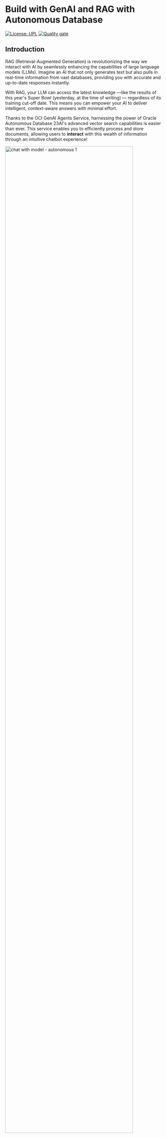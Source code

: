 # Build with GenAI and RAG with Autonomous Database

[![License: UPL](https://img.shields.io/badge/license-UPL-green)](https://img.shields.io/badge/license-UPL-green) [![Quality gate](https://sonarcloud.io/api/project_badges/quality_gate?project=oracle-devrel_oci-rag-vectordb)](https://sonarcloud.io/dashboard?id=oracle-devrel_oci-rag-vectordb)

## Introduction

RAG (Retrieval-Augmented Generation) is revolutionizing the way we interact with AI by seamlessly enhancing the capabilities of large language models (LLMs). Imagine an AI that not only generates text but also pulls in real-time information from vast databases, providing you with accurate and up-to-date responses instantly.

With RAG, your LLM can access the latest knowledge —like the results of this year's Super Bowl (yesterday, at the time of writing) — regardless of its training cut-off date. This means you can empower your AI to deliver intelligent, context-aware answers with minimal effort.

Thanks to the OCI GenAI Agents Service, harnessing the power of Oracle Autonomous Database 23AI's advanced vector search capabilities is easier than ever. This service enables you to efficiently process and store documents, allowing users to **interact** with this wealth of information through an intuitive chatbot experience!

<img src="./img/chat_autonomous_1.png" width="90%" alt="chat with model - autonomous 1">

Here's a list of the most prominent features of the service:

- Supports several data on-boarding methods and interaction channels (chat interface or API)
- Creates contextually relevant answers by searching your knowledge base
- Provides source attribution for every answer
- Leverages Oracle Autonomous Database 23AI's vector search capabilities for accurate semantic search
- Includes content moderation options for input and output to ensure a safe and respectful chat experience
- Supports multi-turn conversations, where users can ask follow-up questions and receive answers that consider the context of previous questions and answers
- Can interpret data from two-axis charts and reference tables in a PDF, without needing explicit descriptions of the visual elements

For the infrastructure, we have the following OCI Services present:

- **Oracle Autonomous Database 23AI** for vector search, tokenization, and embeddings storage - providing a fully managed solution for RAG applications
- **OCI Generative AI Agents** for communicating and interacting with the data in our Autonomous Database
- **OCI Object Storage** to temporarily store PDF documents to later extract their text and embeddings with Autonomous Database
In this specific solution, we will use **Oracle Autonomous Database 23AI** as our storage and vector search mechanism. The 23AI version of Autonomous Database comes with **built-in vector search** capabilities, making it ideal for RAG applications. It handles all the data processing, tokenization, and embedding storage, providing a simpler and more integrated solution compared to other approaches.
**OCI Vault** to securely store database connection details

OCI Generative AI Agents is a fully managed service that combines the power of large language models (LLMs) with an intelligent retrieval system to create contextually relevant answers by searching your knowledge base, making your AI applications smart and efficient.

To use this service, we'll follow these five steps:

1. Create the necessary infrastructure and OCI resources
2. Upload and embed your data
3. Create a knowledge base
4. Create an agent
5. Start chatting

### Use Cases

Use the OCI Generative AI Agents service for the following types of use cases:

- Customer Support: In the customer service industry, RAG agents can retrieve information from a company's knowledge base to provide correct and contextually relevant answers to customer inquiries, reducing response times and improving customer satisfaction.
- Legal Research: Legal professionals can use RAG agents to quickly find precedents and relevant case law from vast legal databases, streamlining the research process and ensuring thorough consideration of relevant legal texts.
- Healthcare and Medical Guidance: In healthcare, RAG agents can help doctors and medical staff by providing diagnostic support, retrieving medical literature, treatment protocols, and patient history to suggest potential diagnoses and treatments.
- Financial Analysis: In finance, RAG agents can analyze large volumes of financial data, reports, and news to provide analysis and recommendations for traders and analysts, helping them make informed investment decisions.
- Educational Tutoring: RAG agents can function as personal tutors, providing students with explanations, resources, and answers to questions by accessing educational content and tailoring explanations to the student's current level of understanding.
- Content Creation: In media and content creation, RAG agents can help writers and journalists by pulling information on specific topics, suggesting content ideas, and even drafting sections of articles based on the latest data and trends.
- Technical Support and Troubleshooting: RAG agents can guide users through technical troubleshooting processes by accessing and synthesizing technical manuals and support forums to offer step-by-step help.
- Supply Chain Management: In supply chain and logistics, RAG agents can provide insights by retrieving and synthesizing information on inventory levels, supplier data, and logistic metrics to optimize operations and predict potential disruptions.
- Real Estate Market Analysis: RAG agents can help real estate professionals by aggregating and analyzing data from several sources, including market trends, property listings, and regulatory changes, to provide comprehensive market analyses.
- Travel Planning and Help: In the travel industry, RAG agents can serve as interactive travel guides, pulling information on destinations, weather, local attractions, and regulations to provide personalized travel advice and itineraries.

## 0. Prerequisites and setup

### Prerequisites

- Oracle Cloud Infrastructure (OCI) Account with available credits to spend
- [Appropriate policies for the GenAI Agents Service](https://docs.oracle.com/en-us/iaas/Content/generative-ai-agents/iam-policies.htm#policies) set up properly within your tenancy
- [Oracle Cloud Infrastructure Documentation - Generative AI Agents](https://docs.public.oneportal.content.oci.oraclecloud.com/en-us/iaas/Content/generative-ai-agents/home.htm)
- You must be subscribed to the `Chicago` region in your tenancy.
- You must have an Identity Domain before you create an agent. [Follow the steps here](https://docs.oracle.com/en-us/iaas/Content/generative-ai-agents/getting-started.htm#prereq-domain) to create an Identity Domain within your OCI Account.

### Docs

- [OCI Object Storage Guidelines in Generative AI Agents](https://docs.public.oneportal.content.oci.oraclecloud.com/en-us/iaas/Content/generative-ai-agents/data-requirements.htm#data-requirements)
- [OCI Search with OpenSearch Guidelines for Generative AI Agents](https://docs.public.oneportal.content.oci.oraclecloud.com/en-us/iaas/Content/generative-ai-agents/opensearch-guidelines.htm#opensearch-guide)
- [Oracle Database Guidelines for Generative AI Agents](https://docs.public.oneportal.content.oci.oraclecloud.com/en-us/iaas/Content/generative-ai-agents/oracle-db-guidelines.htm)
- [Oracle Cloud Infrastructure (OCI) Generative AI - Getting Started](https://docs.oracle.com/en-us/iaas/Content/generative-ai-agents/getting-started.htm#get-started)
- [Oracle Cloud Infrastructure (OCI) Generative AI - API](https://docs.oracle.com/en-us/iaas/api/#/en/generative-ai-agents/20240531/)
- [OCI GenAI Agents - Concepts](https://docs.public.oneportal.content.oci.oraclecloud.com/en-us/iaas/Content/generative-ai-agents/concepts.htm#concepts)
- [LiveLabs - Deploy an ODA Chatbot powered by Generative AI Agents using 23ai Vector DB](https://livelabs.oracle.com/pls/apex/r/dbpm/livelabs/run-workshop?p210_wid=4070&p210_wec=&session=7267829819635)

### Setup

In the navigation bar of the Console, choose a region that hosts Generative AI Agents - for example, US Midwest (Chicago). If you don't know which region to choose, see [Regions with Generative AI Agents](https://docs.oracle.com/en-us/iaas/Content/generative-ai-agents/overview.htm#regions).

#### Task 1: Create Dynamic Group and Policies

First, we will need to ensure that we have access to the service. For this, let's create a *dynamic group* and some *policies* to allow access to the service.

1. Go to your dynamic groups and create a new dynamic group:

    <img src="./img/dynamic_group_create.png" width="90%" alt="create dynamic group">

    Create a dynamic group with the following name and the following matching rule:

    <img src="./img/dg_details.png" width="90%" alt="dynamic group name">

    This will ensure all Generative AI Agent resources are allowed to be accessed by this dynamic group.

2. Add the following policies to the dynamic group:

    <img src="./img/policy_details.png" width="90%" alt="policy details">

    Replace `genaiagentdg` with the name of your dynamic group, and `<genai-agent-administrators>` with the name of the group which you are part of:

    ```bash
    allow dynamic-group genaiagentdg to manage database-tools-family in tenancy
    allow dynamic-group genaiagentdg to manage secret-bundle in tenancy
    allow group <genai-agent-administrators> to manage object-family in tenancy
    allow group <genai-agent-administrators> to manage genai-agent-family in tenancy
    # if you aren't in the Default domain, you'll need to prepend the domain name to the group name like this:
    # allow dynamic-group OracleIdentityCloudService/genaiagentdg to manage secret-bundle in tenancy
    # also for the group policies:
    # allow group OracleIdentityCloudService/<genai-agent-administrators> to manage genai-agent-family in tenancy
    ```

    The four permissions are: `object-family`, `genai-agent-family`, `secret-bundle`, and `database-tools-family`. Ensure the user's that will make the requests is a member of the mentioned group and has the mentioned permissions (preferrably in the whole tenancy, although if you want to configure it per compartment or be more careful with your permissions, you can do so by following [this guide](https://docs.oracle.com/en-us/iaas/Content/generative-ai-agents/iam-policies.htm)).

    > **Note**: if you are working on an identity provider other than Oracle Identity Cloud Service to authenticate to your OCI tenancy, you'll need to *prepend* the name of your identity provider in the policies and dynamic group definitions. For example, if you're using 'OracleIdentityCloudService', your policy shall be set like 'OracleIdentityCloudService/<genai-agent-administrators>' instead of '<genai-agent-administrators>'.

#### Task 2: Create VCN and Private Subnet

We need to create a VCN and private subnet to host our Autonomous database securely in a private network. Then, we will use a Database Connection to act as a bastion. This will help our database be more secure and isolated from the public internet.

1. Create Virtual Cloud Network (VCN):
    - Navigate to Networking -> Virtual cloud networks 
    - Click "Create VCN"
    - Provide IPv4 CIDR Block: `10.0.0.0/16`

    <img src="./img/create_vcn.png" width="90%" alt="create vcn">

2. Create Private Subnet:
    - In the newly created VCN, click "Create Subnet"
    - Configure:
      - IPv4 CIDR Block: `10.0.1.0/24`
      - Select "Private Subnet"
      - Leave other settings as default

    <img src="./img/create_subnet.png" width="90%" alt="create subnet">

3. Configure Security List:
    - Go to the new subnet
    - Navigate to Security List
    - Add ingress rules including:
      - Database access to ports `1521-1522`
      - Access to ports 80 and 53

    <img src="./img/vcn_creation.png" width="90%" alt="ingress rules">

#### Task 3: Create Vault for Database Secrets

1. Create Vault:
   - Navigate to Key Management & Secret Management -> Vault
   - Provide Name
   - Click Create Vault

    <img src="./img/vault_creation.png" width="90%" alt="vault creation">

2. Create Encryption Key:
   - In the new vault, click "Create Key"
   - Configure:
     - Provide Name
     - Protection Mode: HSM
     - Leave other settings as default
   - Click Create Key

    <img src="./img/key_creation.png" width="90%" alt="key creation">

    > **Note**: set your protection mode to `HSM`.

#### Task 4: Create Autonomous Database

Now, we need to create the Autonomous Database that will be used by the Generative AI Agents service to store and retrieve data in the form of *embeddings*.

<img src="./img/databases_menu.png" width="90%" alt="databases menu">

1. Create Database:
   - Navigate to Oracle Databases -> Autonomous Databases
   - Click "Create Autonomous Database"
   - Configure:
     - Select Compartment
     - Provide Display name and Database name
     - Workload type: Data Warehouse
     - Deployment type: Serverless
     - Database version: `23ai`
     - Set a password
     - Network Access: `Private Endpoint access` only
     - Select the VCN and subnets that we created in task 2
     - **Uncheck** "Require mutual TLS (mTLS) authentication"
     - Provide valid email ID
   - Click Create Autonomous Database

    <img src="./img/database_config_1.png" alt="database config">

    <img src="./img/database_config_2.png" alt="database config">


#### Task 5: Create Database Tools Connection

Now, we'll create a database connection to act as a bastion to our database. This will help us connect to the database securely and isolate it from the public internet. Additionally, this connection will be used by the Generative AI Agents service to retrieve data from the database.

Go to the Database Tools Connections menu:

<img src="./img/connections_menu.png" width="90%" alt="connections menu">

Before, let's make sure we have the private IP address and connection strings of our Autonomous Database. Go to your Autonomous Database details page:

<img src="./img/database_details.png" width="90%" alt="database details">

Now, we can get the private IP address and connection strings from the details page:

<img src="./img/private_db_ip.png" width="90%" alt="private db ip">

<img src="./img/connection_strings.png" width="90%" alt="connection strings">

Your connection string should look something like this:

```bash
(description= (retry_count=20)(retry_delay=3)(address=(protocol=tcps)(port=1522)(host=lpne8zzr.adb.us-chicago-1.oraclecloud.com))(connect_data=(service_name=gc3dd18cc561e12_agents_high.adb.oraclecloud.com))(security=(ssl_server_dn_match=no)))
```

Let's make the necessary changes to the connection string:

- Change `retry_count` from `20` to `3`
- Replace `host` with your database'sprivate IP address

Your connection string should look like this:

```bash
(description= (retry_count=3)(retry_delay=3)(address=(protocol=tcps)(port=1522)(host=10.0.1.76))(connect_data=(service_name=agents_low.adb.oraclecloud.com))(security=(ssl_server_dn_match=no)))
```

Let's save this info for later use. Now, we can create the database connection with this information:

- Navigate to Developer Services -> Database Tools Connections
- Click "Create connection"
- Configure:
  - Provide Name and Compartment
  - Database cloud service: Oracle Autonomous Database
  - Username: `ADMIN`
  - Create a password secret:
    - Provide Name
    - Select the vault and keys from Task 3
    - Use the same password you used when creating the Autonomous Database
  - Copy the connection string from Task 5
  - Create private endpoint:
    - Provide Name
    - Select the private subnet from Task 2
  - In SSL details, select the wallet format: `None`

Finally, let's validate the connection we just created:
  - Go to new Database Tools connection
  - Click `Validate` to verify setup

<img src="./img/validate_connection.png" width="90%" alt="validate connection">

If everything is correct, you should see the following message:

<img src="./img/validate_result.png" width="90%" alt="validate connection - success">

As a recap, we have created the following resources:

- **Policies and dynamic group**, to allow access to the service
- **VCN** with private subnet and security list, to protect the Autonomous Database
- **Autonomous Database**, in a private subnet of a VCN
- **Database Tools Connection**, to connect to the Autonomous Database
- **Vault**, to store the database password
- **Encryption Key**, to encrypt the database password

If you have followed every step, the infrastructure setup is complete. Now, we can start using this infrastructure to create the knowledge base for our RAG agent.

#### Task 6: Set up the Autonomous Database

To work with the Oracle Generative AI Agents service, we need to set up the Autonomous Database to conform to some requirements. 

To launch this SQL worksheet, go to the Autonomous Database details page and click on the `SQL worksheet` button:

<img src="./img/sql_worksheet.png" width="90%" alt="sql worksheet">

Now, we can proceed to run some SQL code:

1. First, we'll run an Access Control List rule to allow the database user to access the embedding model, amongst other things:

    ```sql
    -- ACL to let user go out everywhere (host =>'*'), it's not required for Oracle Base Database.
    begin
    -- Allow all hosts for HTTP/HTTP_PROXY
    dbms_network_acl_admin.append_host_ace(
        host =>'*',
        lower_port => 443,
        upper_port => 443,
        ace => xs$ace_type(
        privilege_list => xs$name_list('http', 'http_proxy'),
        principal_name => upper('admin'),
        principal_type => xs_acl.ptype_db)
    );
    end;
    /
    ```

2. We'll now create some credentials to access the OCI GenAI Agents service. For this, we'll need to add a new API key to our OCI user, and then use this API key with the `DBMS_CLOUD` plugin to authenticate. For this, go to your user's OCI page and click on the `API Keys` tab. Once generated (or uploaded), save it in your local computer as you will need to use the fingerprint and private keys in the following steps:

    <img src="./img/generate_api_key.png" width="90%" alt="generate api key">

3. Let's use this API key and the `DBMS_CLOUD` plugin to authenticate. You will need your user, compartment and tenancy OCIDs, as well as your private key and fingerprint. In the following SQL code, replace the strings with your own values, and run the code:

    ```sql
    -- DBMS_CLOUD credentials
    -- Some examples are based on DBMS_CLOUD, that is included in Autonomous DB.
    -- If you need to install it (for example on Base Database) you can refer to: https://support.oracle.com/knowledge/Oracle%20Cloud/2748362_1.html
    begin
        DBMS_CLOUD.CREATE_CREDENTIAL (
            credential_name => 'OCI_CRED_BUCKET',
            user_ocid       => 'ocid1.user.oc1..aaaaaaaaa2...',
            tenancy_ocid    => 'ocid1.tenancy.oc1..aaaaaaaa...',
            private_key     => 'MIIEvgI...RpV',
            fingerprint     => '0f:df...1d:88:d6'
        );
    end;
    /
    ```

    > **Note**: the private key shall not begin with `-----BEGIN PRIVATE KEY-----` or `-----END PRIVATE KEY-----`, it shall only have the key's content. You can also retrieve the key's fingerprint from the API key details page.

4. Let's create credentials for the Generative AI Agents service:

    ```sql
    declare
        jo json_object_t;
    begin
        jo := json_object_t();
        jo.put('user_ocid','ocid1.user.oc1..aaaaaaaaa2...');
        jo.put('tenancy_ocid','ocid1.tenancy.oc1..aaaaaaaa...');
        jo.put('compartment_ocid','ocid1.tenancy.oc1..aaaaaaaa...');
        jo.put('private_key','MIIEvgI...RpV');
        jo.put('fingerprint','0f:df...1d:88:d6');
        dbms_vector.create_credential(
            credential_name   => 'OCI_CRED',
            params            => json(jo.to_string)
        );
    end;
    /
    ```

If the setup has been properly executed, you can run this SQL query as a test, to embed the word "hello" with the `cohere.embed-multilingual-v3.0` model:

```sql
SELECT
     dbms_vector.utl_to_embedding(
         'hello',
         json('{
             "provider": "OCIGenAI",
             "credential_name": "OCI_CRED",
             "url": "https://inference.generativeai.us-chicago-1.oci.oraclecloud.com/20231130/actions/embedText",
             "model": "cohere.embed-multilingual-v3.0"
         }')
     )
 FROM dual;
```

#### Task 7: Upload & embed your data

Now that our setup is done and we can already generate embeddings, we can upload a test PDF file to an OCI Object Storage bucket. From there, we'll use the `DBMS_CLOUD.GET_OBJECT` function to embed the file and save the embeddings in the Autonomous Database, in chunks of 75 tokens.

1. Create an OCI Object Storage bucket:

    <img src="./img/create_bucket.png" width="90%" alt="create bucket">

2. Upload your PDF file to your bucket

    <img src="./img/uploaded_pdf.png" alt="uploaded pdf">

3. From this PDF, create a Pre-Authenticated Request (PAR) to access the file:

    <img src="./img/create_par.png" alt="create par">

4. Copy the PAR URL:

    <img src="./img/create_par_output.png" alt="create par output">

5. Use the `DBMS_CLOUD.GET_OBJECT` function to embed the file and save the embeddings in the Autonomous Database, in chunks of 75 tokens. For your data, make sure to replace that `https` PAR with your own PAR URL, and execute it:

    ```sql
    CREATE TABLE ai_extracted_data AS
    SELECT
        j.chunk_id,
        j.chunk_offset,
        j.chunk_length,
        j.chunk_data
    FROM
        -- divide a blob into chunks (utl_to_chunks):
        (select * from dbms_vector_chain.utl_to_chunks(
            dbms_vector_chain.utl_to_text(
                to_blob(
                    DBMS_CLOUD.GET_OBJECT('OCI_CRED_BUCKET', 'https://objectstorage.us-chicago-1.oraclecloud.com/p/Aaklz9CEuOdwhdWbV-bLcDTvML4DNlRtTw7z6dMuSMh1gn2toBnmE1airTA-ZhkW/n/axk4z7krhqfx/b/AI_Vector_Search/o/oracle-ai-vector-search-users-guide.pdf')
                )
            ), json('{"max":"75", "normalize":"all", "overlap":"15"}')
        )),
        JSON_TABLE(column_value, '$'
            COLUMNS (
                chunk_id NUMBER PATH '$.chunk_id',
                chunk_offset NUMBER PATH '$.chunk_offset',
                chunk_length NUMBER PATH '$.chunk_length',
                chunk_data CLOB PATH '$.chunk_data'
            )
        ) j;
    ```

6. If everything went well, you can check the table's contents: 

    <img src="./img/table_contents.png" alt="table contents">

    You can run the command yourself:

    ```sql
    SELECT * FROM ai_extracted_data;
    select COUNT(*) from ai_extracted_data
    ```

7. Now, remember that, even though we already have some data in this table, it's in cleartext (not in its numerical embeddings form). To generate the embeddings from these cleartext chunks, let's first create the vector table:

    ```sql
    -- Create vector table from an existing table
    -- In the following table ai_extracted_data, chunk_id is the record id while chunk_data is the content column.
    create table ai_extracted_data_vector as (
        select chunk_id as docid, to_char(chunk_data) as body, dbms_vector.utl_to_embedding(
            chunk_data,
            json('{
                "provider": "OCIGenAI",
                "credential_name": "OCI_CRED",
                "url": "https://inference.generativeai.us-chicago-1.oci.oraclecloud.com/20231130/actions/embedText",
                "model": "cohere.embed-multilingual-v3.0"
            }')
        ) as text_vec
        from ai_extracted_data
        where chunk_id <= 400
    )
    ```

    > **Note**: there's a quota limit for running the embedding model. For datasets with more than 400 records, we can repeatedly load the data or write a script to load data in batches.

    > **Note**: if your existing data hasn't been processed into chunks yet, your chunk size might exceed 512, which would prevent embedding generation. If you run into this issue, refer to [Custom Chunking Specifications](https://docs.oracle.com/en-us/iaas/Content/generative-ai-agents/custom-chunking-specifications.htm) to convert content to chunks.

8. If you have more than 400 chunks/records in the table, you can repeat the process for the next batch of data with this script:

    ```sql
    insert into ai_extracted_data_vector
    select chunk_id as docid, to_char(chunk_data) as body, dbms_vector.utl_to_embedding(
        chunk_data,
        json('{
            "provider": "OCIGenAI",
            "credential_name": "OCI_CRED",
            "url": "https://inference.generativeai.us-chicago-1.oci.oraclecloud.com/20231130/actions/embedText",
            "model": "cohere.embed-multilingual-v3.0"
        }')
        ) as text_vec
    from ai_extracted_data
    where chunk_id > 400
    ```

    > **Note**: If you just have **too many** chunks/records in the table, you can repeat the process for the next batch of data sequentially by editing the SQL above, or through some additional programming logic (automating it). Just know that for now the limit is 400 chunks per data load.


9. Finally, create the function that will return `top_k` results when calling the function (by default, 5):

    ```sql
    -- Create function from vector table
    -- When returning the results, rename (alias) the record ID as 'DOCID', the content column as 'BODY', and the VECTOR_DISTANCE between text_vec and query_vec as 'SCORE'. These 3 columns are required. If the vector table includes 'URL' and 'Title' columns, rename them (alias) as 'URL' and 'TITLE' respectively.
    create or replace FUNCTION retrieval_func_ai (
        p_query IN VARCHAR2,
        top_k IN NUMBER
    ) RETURN SYS_REFCURSOR IS
        v_results SYS_REFCURSOR;
        query_vec VECTOR;
    BEGIN
        query_vec := dbms_vector.utl_to_embedding(
            p_query,
            json('{
                "provider": "OCIGenAI",
                "credential_name": "OCI_CRED",
                "url": "https://inference.generativeai.us-chicago-1.oci.oraclecloud.com/20231130/actions/embedText",
                "model": "cohere.embed-multilingual-v3.0"
            }')
        );

        OPEN v_results FOR
            SELECT DOCID, BODY, VECTOR_DISTANCE(text_vec, query_vec) as SCORE
            FROM ai_extracted_data_vector
            ORDER BY SCORE
            FETCH FIRST top_k ROWS ONLY;

        RETURN v_results;
    END;
    ```

10. You can now run this function to retrieve the top `n` results:

    ```sql
    -- Run & check the function
    -- Display the DOCID and SCORE
    DECLARE
        v_results SYS_REFCURSOR;
        v_docid VARCHAR2(100);
        v_body VARCHAR2(4000);
        v_score NUMBER;
        p_query VARCHAR2(100) := 'What is self-instruct?';
        top_k NUMBER := 10;
    BEGIN
        v_results := retrieval_func_ai(p_query, top_k);

        DBMS_OUTPUT.PUT_LINE('DOCID | SCORE');
        DBMS_OUTPUT.PUT_LINE('--------|------');

        LOOP
            FETCH v_results INTO v_docid, v_body, v_score;
            EXIT WHEN v_results%NOTFOUND;

            DBMS_OUTPUT.PUT_LINE(v_docid || ' | ' || v_score);
        END LOOP;

        CLOSE v_results;
    END;
    ```

    You should see something like this, with a ranking of the most relevant chunks (and their IDs), together with the similarity score:
  
    <img src="./img/embeddings_result.png" alt="embeddings result">

    Even though we were able to communicate with our embeddings directly (and you're perfectly fine if you wanted to create a system like this), we'll use the Generative AI Agents service to create an agent that can answer questions about our data through the OCI Console interface.


## 1. Create a knowledge base

To associate every step we've done in the setup so far with the Generative AI Agents service, we'll need to create a knowledge base. This will let the agent know about our data and be able to answer questions about it.

1. Go to the Generative AI Agents service and click on the *Knowledge Bases* tab:

    <img src="./img/knowledge_bases.png" width="90%" alt="knowledge bases">

2. Click on *Create knowledge base* and enter the following information:

    <img src="./img/knowledge_base_autonomous.png" alt="knowledge base - autonomous">

    Make sure to select `Oracle AI Vector Search` as the data store type, and the connection that you created in Task 5. Also, make sure to select the name of the `Retrieval Function` that you created in Task 9.

> **Note**: after creating a knowledge base, and since the purpose of having used Autonomous Database is to have an updateable, searchable, in-real time vector database, we can now see one of the advantages of using Autonomous over Object Storage: after we upload some more data and vectorize it (can be automated), the knowledge base will be updated in real time, and will not require any additional human intervention, as the knowledge base only needs to know which retrieval function to use, and doesn't care how much data actually exists in the database.

## 2. Create an agent

1. Now, let's create an Agent in a similar fashion:

    <img src="./img/agents_autonomous.png" alt="new agent">

2. Click on *Create agent* and enter the following information:

    <img src="./img/new_agent_autonomous.png" alt="new agent autonomous">

    Make sure to select the knowledge base that you just created. Make sure to select the *Automatically create an endpoint for this agent* option to avoid later having to manually setup the endpoint.

    > **Note**: you can customize the welcome message when interacting with the user through chat, as well as providing some additional instructions to the RAG agent for it to follow during generations.

In a few minutes, your agent will be ready to use! Go to the next section to chat with your new agent.

## 3. Chat with your new agent

We can now access our agent's chat and start talking to it - and query about our data:

<img src="./img/chat_autonomous_1.png" width="90%" alt="chat autonomous 1">

The `traces` system will also retrieve the embeddings used for the responses (and their document IDs in the database), so you can verify the sources that contributed to the generated response by the agent:

<img src="./img/chat_autonomous_2.png" width="70%" alt="chat autonomous 2">

This can be applied to any domain: if you follow the instructions in this AI solution to process & upload your own data, you'll receive accurate responses from the agent (as well as some references so you can check the veracity of the model's responses).

## Demo

[Watch the demo here](https://www.youtube.com/watch?v=JqF6Bc9am4s&list=PLPIzp-E1msraY9To-BB-vVzPsK08s4tQD&index=15)

## Physical Architecture

<img src="./img/arch.PNG" width="100%" alt="architecture diagram">

## Contributing

This project is open source. Please submit your contributions by forking this repository and submitting a pull request! Oracle appreciates any contributions that are made by the open source community.

## License

Copyright (c) 2022 Oracle and/or its affiliates.

Licensed under the Universal Permissive License (UPL), Version 1.0.

See [LICENSE](LICENSE) for more details.

ORACLE AND ITS AFFILIATES DO NOT PROVIDE ANY WARRANTY WHATSOEVER, EXPRESS OR IMPLIED, FOR ANY SOFTWARE, MATERIAL OR CONTENT OF ANY KIND CONTAINED OR PRODUCED WITHIN THIS REPOSITORY, AND IN PARTICULAR SPECIFICALLY DISCLAIM ANY AND ALL IMPLIED WARRANTIES OF TITLE, NON-INFRINGEMENT, MERCHANTABILITY, AND FITNESS FOR A PARTICULAR PURPOSE.  FURTHERMORE, ORACLE AND ITS AFFILIATES DO NOT REPRESENT THAT ANY CUSTOMARY SECURITY REVIEW HAS BEEN PERFORMED WITH RESPECT TO ANY SOFTWARE, MATERIAL OR CONTENT CONTAINED OR PRODUCED WITHIN THIS REPOSITORY. IN ADDITION, AND WITHOUT LIMITING THE FOREGOING, THIRD PARTIES MAY HAVE POSTED SOFTWARE, MATERIAL OR CONTENT TO THIS REPOSITORY WITHOUT ANY REVIEW. USE AT YOUR OWN RISK.

